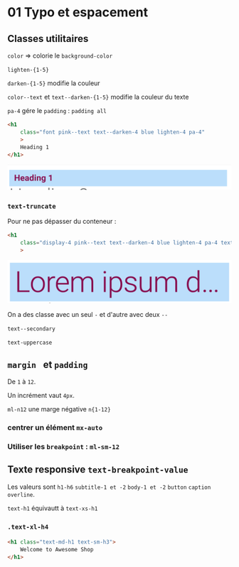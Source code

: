 # 01 Typo et espacement

## Classes utilitaires

`color` => colorie le `background-color`

`lighten-{1-5}`

`darken-{1-5}` modifie la couleur

`color--text` et `text--darken-{1-5}` modifie la couleur du texte

`pa-4` gére le `padding` : `padding all`

```html
<h1
    class="font pink--text text--darken-4 blue lighten-4 pa-4"
    >
    Heading 1
</h1>
```

<img src="assets/heading-colored.png" alt="heading-colored" style="zoom:50%;" />

### `text-truncate`

Pour ne pas dépasser du conteneur :

```html
<h1
    class="display-4 pink--text text--darken-4 blue lighten-4 pa-4 text-truncate"
    >
```

<img src="assets/text-truncate.png" alt="text-truncate" style="zoom:50%;" />

On a des classe avec un seul `-` et d'autre avec deux `--`

`text--secondary` 

`text-uppercase`

## `margin ` et `padding`

De `1` à `12`.

Un incrément vaut `4px`.

`ml-n12` une marge négative `n{1-12}`

### centrer un élément `mx-auto`

### Utiliser les `breakpoint` : `ml-sm-12`



## Texte responsive `text-breakpoint-value`

Les valeurs sont `h1-h6` `subtitle-1 et -2` `body-1 et -2` `button` `caption` `overline`.

`text-h1` équivautt à `text-xs-h1`

### `.text-xl-h4`

```html
<h1 class="text-md-h1 text-sm-h3">
    Welcome to Awesome Shop
</h1>
```

